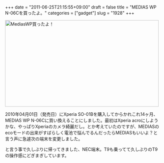 +++
date = "2011-06-25T21:15:55+09:00"
draft = false
title = "MEDIAS WP N-06Cを買ったよ。"
categories = ["gadget"]
slug = "1928"
+++

<a href="http://www.flickr.com/photos/keruru/5872754150/" title="MediasWP買ったよ！ by けるる, on Flickr"><img src="http://farm4.static.flickr.com/3037/5872754150_b574d5dd88.jpg" width="500" height="281" alt="MediasWP買ったよ！"/></a>

2010年04月01日（発売日）にXperia SO-01Bを購入してからかれこれ14ヶ月、MEDIAS WP N-06Cに買い換えることにしました。最初はXperia acroにしようかな、やっぱりXperiaのカメラ綺麗だし。とか考えていたのですが、MEDIASのecoモードの出来がすばらしく電池で悩んでるんだったらMEDIASもいいよ？と言う声に急遽次の端末を変更しました。

と言う事で久しぶりに帰ってきました、NEC端末。T9も乗ってて久しぶりのT9の操作感にどぎまぎしています。
